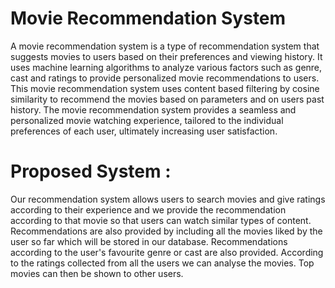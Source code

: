 # Movie Recommendation System
A movie recommendation system is a type of recommendation system that suggests movies to users based on their preferences and viewing history. It uses machine learning algorithms to analyze various factors such as genre, cast and ratings to provide personalized movie recommendations to users. This movie recommendation system uses content based filtering by cosine similarity to recommend the movies based on parameters and on users past history. The movie recommendation system provides a seamless and personalized movie watching experience, tailored to the individual preferences of each user, ultimately increasing user satisfaction.
# Proposed System :
Our recommendation system allows users to search movies and give ratings according to their experience and we provide the recommendation according to that movie so that users can watch similar types of content. 
Recommendations are also provided by including all the movies liked by the user so far which will be stored in our database. 
Recommendations according to the user's favourite genre or cast are also provided.
According to the ratings collected from all the users we can analyse the movies.
Top movies can then be shown to other users.
